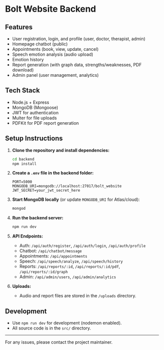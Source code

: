 # Bolt Website Backend

## Features
- User registration, login, and profile (user, doctor, therapist, admin)
- Homepage chatbot (public)
- Appointments (book, view, update, cancel)
- Speech emotion analysis (audio upload)
- Emotion history
- Report generation (with graph data, strengths/weaknesses, PDF download)
- Admin panel (user management, analytics)

## Tech Stack
- Node.js + Express
- MongoDB (Mongoose)
- JWT for authentication
- Multer for file uploads
- PDFKit for PDF report generation

## Setup Instructions

1. **Clone the repository and install dependencies:**
   ```sh
   cd backend
   npm install
   ```

2. **Create a `.env` file in the backend folder:**
   ```env
   PORT=5000
   MONGODB_URI=mongodb://localhost:27017/bolt_website
   JWT_SECRET=your_jwt_secret_here
   ```

3. **Start MongoDB locally** (or update `MONGODB_URI` for Atlas/cloud):
   ```sh
   mongod
   ```

4. **Run the backend server:**
   ```sh
   npm run dev
   ```

5. **API Endpoints:**
   - Auth: `/api/auth/register`, `/api/auth/login`, `/api/auth/profile`
   - Chatbot: `/api/chatbot/message`
   - Appointments: `/api/appointments`
   - Speech: `/api/speech/analyze`, `/api/speech/history`
   - Reports: `/api/reports/:id`, `/api/reports/:id/pdf`, `/api/reports/:id/graph`
   - Admin: `/api/admin/users`, `/api/admin/analytics`

6. **Uploads:**
   - Audio and report files are stored in the `/uploads` directory.

## Development
- Use `npm run dev` for development (nodemon enabled).
- All source code is in the `src/` directory.

---

For any issues, please contact the project maintainer. 